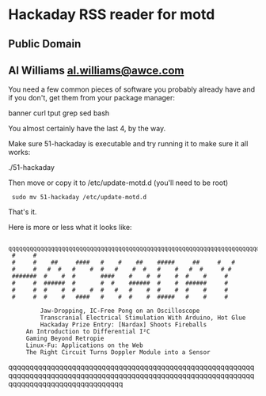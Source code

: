 # Hackaday RSS reader for motd
## Public Domain
## Al Williams al.williams@awce.com

You need a few common pieces of software you probably already have and if you don't, get them from your package manager:

banner
curl
tput
grep
sed
bash

You almost certainly have the last 4, by the way.

Make sure 51-hackaday is executable and try running it to make sure
it all works:

   ./51-hackaday

Then move or copy it to /etc/update-motd.d (you'll need to be root)

     sudo mv 51-hackaday /etc/update-motd.d

That's it.

Here is more or less what it looks like:


     qqqqqqqqqqqqqqqqqqqqqqqqqqqqqqqqqqqqqqqqqqqqqqqqqqqqqqqqqqqqqqqqqqqqqqqqqqqqqqqqqqqqqqqqqqqqqqqqqqqqqqqqqqqqqqqqqqqqqqqqqqqqqqqqqqqqqqqqqqqqqqq
     #     #
     #     #    ##     ####   #    #    ##    #####     ##     #   #
     #     #   #  #   #    #  #   #    #  #   #    #   #  #     # #
     #######  #    #  #       ####    #    #  #    #  #    #     #
     #     #  ######  #       #  #    ######  #    #  ######     #
     #     #  #    #  #    #  #   #   #    #  #    #  #    #     #
     #     #  #    #   ####   #    #  #    #  #####   #    #     #
     
    		 Jaw-Dropping, IC-Free Pong on an Oscilloscope
    		 Transcranial Electrical Stimulation With Arduino, Hot Glue
    		 Hackaday Prize Entry: [Nardax] Shoots Fireballs
		 An Introduction to Differential I²C
		 Gaming Beyond Retropie
		 Linux-Fu: Applications on the Web
		 The Right Circuit Turns Doppler Module into a Sensor
qqqqqqqqqqqqqqqqqqqqqqqqqqqqqqqqqqqqqqqqqqqqqqqqqqqqqqqqqqqqqqqqqqqqqqqqqqqqqqqqqqqqqqqqqqqqqqqqqqqqqqqqqqqqqqqqqqqqqqqqqqqqqqqqqqqqqqqqqqqqqqq


